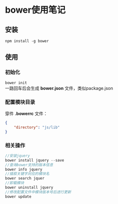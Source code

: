 # bower使用笔记
## 安装
`npm install -g bower`

## 使用
### 初始化
`bower init`  
一路回车后会生成 **bower.json** 文件，类似package.json  

### 配置模块目录
穿件 **.bowerrc** 文件：  

```json
{
    "directory": "js/lib"
}
```

### 相关操作
```js
//安装jquery
bower install jquery --save
//查询bower支持的版本信息
bower info jquery
//插叙关键字对应的模块名
bower search jquer
//卸载模块
bower uninstall jquery
//修改配置文件中模块版本号后进行更新
bower update
```